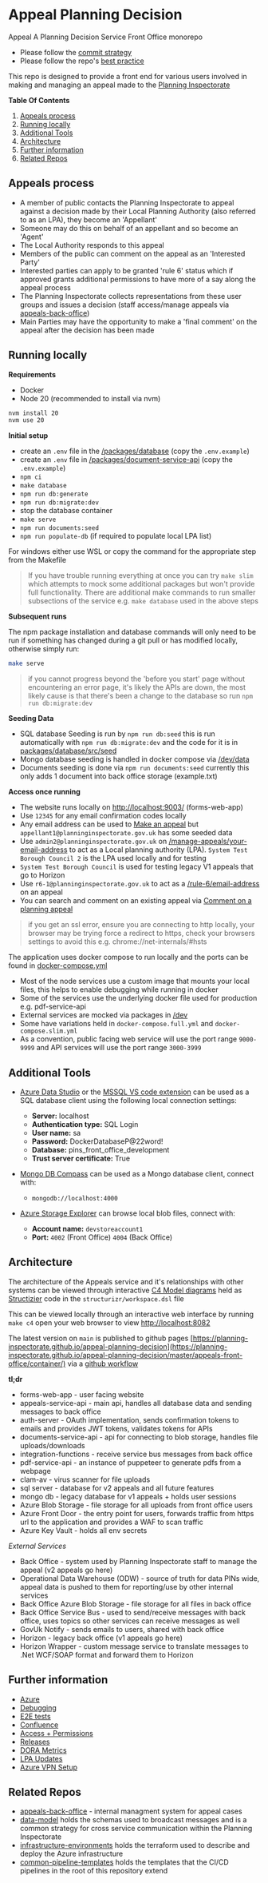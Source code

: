 # Appeal Planning Decision

Appeal A Planning Decision Service Front Office monorepo

- Please follow the [commit strategy](./docs/commit-strategy.md)
- Please follow the repo's [best practice](./docs/best-practice.md)

This repo is designed to provide a front end for various users involved in making and managing an appeal made to the [Planning Inspectorate](https://www.gov.uk/government/organisations/planning-inspectorate)

**Table Of Contents**

1. [Appeals process](#Appeals-process)
1. [Running locally](#Running-locally)
1. [Additional Tools](#Additional-Tools)
1. [Architecture](#Architecture)
1. [Further information](#Further-information)
1. [Related Repos](#Related-Repos)

## Appeals process

- A member of public contacts the Planning Inspectorate to appeal against a decision made by their Local Planning Authority (also referred to as an LPA), they become an 'Appellant'
- Someone may do this on behalf of an appellant and so become an 'Agent'
- The Local Authority responds to this appeal
- Members of the public can comment on the appeal as an 'Interested Party'
- Interested parties can apply to be granted 'rule 6' status which if approved grants additional permissions to have more of a say along the appeal process
- The Planning Inspectorate collects representations from these user groups and issues a decision (staff access/manage appeals via [appeals-back-office](https://github.com/Planning-Inspectorate/appeals-back-office))
- Main Parties may have the opportunity to make a 'final comment' on the appeal after the decision has been made

## Running locally

__Requirements__

- Docker
- Node 20 (recommended to install via nvm) 

```sh
nvm install 20
nvm use 20
```

__Initial setup__

- create an `.env` file in the [/packages/database](./packages/database) (copy the `.env.example`)
- create an `.env` file in [/packages/document-service-api](./packages/document-service-api) (copy the `.env.example`)
- `npm ci`
- `make database`
- `npm run db:generate`
- `npm run db:migrate:dev`
- stop the database container
- `make serve`
- `npm run documents:seed`
- `npm run populate-db` (if required to populate local LPA list)

For windows either use WSL or copy the command for the appropriate step from the Makefile

> If you have trouble running everything at once you can try `make slim` which attempts to mock some additional packages but won't provide full functionality. There are additional make commands to run smaller subsections of the service e.g. `make database` used in the above steps

__Subsequent runs__

The npm package installation and database commands will only need to be run if something has changed during a git pull or has modified locally, otherwise simply run:

```sh
make serve
```

> if you cannot progress beyond the 'before you start' page without encountering an error page, it's likely the APIs are down, the most likely cause is that there's been a change to the database so run `npm run db:migrate:dev`

__Seeding Data__

- SQL database Seeding is run by `npm run db:seed` this is run automatically with `npm run db:migrate:dev` and the code for it is in [packages/database/src/seed](./packages/database/src/seed/)
- Mongo database seeding is handled in docker compose via [/dev/data](./dev/data/README.md)
- Documents seeding is done via `npm run documents:seed` currently this only adds 1 document into back office storage (example.txt)

__Access once running__ 

- The website runs locally on [http://localhost:9003/](http://localhost:9003/) (forms-web-app)
- Use `12345` for any email confirmation codes locally
- Any email address can be used to [Make an appeal](http://localhost:9003/) but `appellant1@planninginspectorate.gov.uk` has some seeded data
- Use `admin2@planninginspectorate.gov.uk` on [/manage-appeals/your-email-address](http://localhost:9003/manage-appeals/your-email-address) to act as a Local planning authority (LPA). `System Test Borough Council 2` is the LPA used locally and for testing
- `System Test Borough Council` is used for testing legacy V1 appeals that go to Horizon
- Use `r6-1@planninginspectorate.gov.uk` to act as a [/rule-6/email-address](http://localhost:9003/rule-6/email-address) on an appeal
- You can search and comment on an existing appeal via [Comment on a planning appeal](http://localhost:9003/comment-planning-appeal/enter-postcode)

> if you get an ssl error, ensure you are connecting to http locally, your browser may be trying force a redirect to https, check your browsers settings to avoid this e.g. chrome://net-internals/#hsts

The application uses docker compose to run locally and the ports can be found in [docker-compose.yml](./docker-compose.yml)

- Most of the node services use a custom image that mounts your local files, this helps to enable debugging while running in docker 
- Some of the services use the underlying docker file used for production e.g. pdf-service-api
- External services are mocked via packages in [/dev](./dev)
- Some have variations held in `docker-compose.full.yml` and `docker-compose.slim.yml`
- As a convention, public facing web service will use the port range `9000-9999` and API services will use the port range `3000-3999`

## Additional Tools

- [Azure Data Studio](https://learn.microsoft.com/en-us/sql/azure-data-studio/download-azure-data-studio) or the [MSSQL VS code extension](https://marketplace.visualstudio.com/items?itemName=ms-mssql.mssql) can be used as a SQL database client using the following local connection settings:
  - **Server:** localhost
  - **Authentication type:** SQL Login
  - **User name:** sa
  - **Password:** DockerDatabaseP@22word!
  - **Database:** pins_front_office_development
  - **Trust server certificate:** True

- [Mongo DB Compass](https://www.mongodb.com/products/tools/compass) can be used as a Mongo database client, connect with:
  - `mongodb://localhost:4000`
- [Azure Storage Explorer](https://azure.microsoft.com/en-us/products/storage/storage-explorer/#Download-4) can browse local blob files, connect with:
  - **Account name:** `devstoreaccount1`
  - **Port:** `4002` (Front Office) `4004` (Back Office)

## Architecture

The architecture of the Appeals service and it's relationships with other systems can be viewed through interactive [C4 Model diagrams](https://c4model.com) held as [Structizier](https://docs.structurizr.com) code in the `structurizr/workspace.dsl` file

This can be viewed locally through an interactive web interface by running `make c4` open your web browser to view [http://localhost:8082](http://localhost:8082)

The latest version on `main` is published to github pages [https://planning-inspectorate.github.io/appeal-planning-decision](https://planning-inspectorate.github.io/appeal-planning-decision/master/appeals-front-office/container/) via a [github workflow](./.github/workflows/deploy-c4-diagrams.yml)

__tl;dr__

- forms-web-app - user facing website
- appeals-service-api - main api, handles all database data and sending messages to back office
- auth-server - OAuth implementation, sends confirmation tokens to emails and provides JWT tokens, validates tokens for APIs
- documents-service-api - api for connecting to blob storage, handles file uploads/downloads 
- integration-functions - receive service bus messages from back office
- pdf-service-api - an instance of puppeteer to generate pdfs from a webpage
- clam-av - virus scanner for file uploads
- sql server - database for v2 appeals and all future features
- mongo db - legacy database for v1 appeals + holds user sessions
- Azure Blob Storage - file storage for all uploads from front office users
- Azure Front Door - the entry point for users, forwards traffic from https url to the application and provides a WAF to scan traffic
- Azure Key Vault - holds all env secrets

*External Services*

- Back Office - system used by Planning Inspectorate staff to manage the appeal (v2 appeals go here)
- Operational Data Warehouse (ODW) - source of truth for data PINs wide, appeal data is pushed to them for reporting/use by other internal services
- Back Office Azure Blob Storage - file storage for all files in back office
- Back Office Service Bus - used to send/receive messages with back office, uses topics so other services can receive messages as well
- GovUk Notify - sends emails to users, shared with back office
- Horizon - legacy back office (v1 appeals go here)
- Horizon Wrapper - custom message service to translate messages to .Net WCF/SOAP format and forward them to Horizon

## Further information

- [Azure](./docs/azure.md)
- [Debugging](./docs/debugger.md)
- [E2E tests](./test-packages/platform-feature-tests/README.md)
- [Confluence](https://pins-ds.atlassian.net/wiki/spaces/AAPDS/pages/1307279362/Homepage)
- [Access + Permissions](https://pins-ds.atlassian.net/wiki/spaces/AAPDS/pages/1858371586/Access+Permissions)
- [Releases](https://pins-ds.atlassian.net/wiki/spaces/AAPDS/pages/1332379865/Releases)
- [DORA Metrics](https://pins-ds.atlassian.net/wiki/spaces/CS/pages/1570865168/DORA+metrics)
- [LPA Updates](https://pins-ds.atlassian.net/wiki/spaces/BO/pages/1152745486/LPA+API+and+rolling+out+new+LPA+s)
- [Azure VPN Setup](https://pins-ds.atlassian.net/wiki/spaces/CS/pages/1929314309/Azure+VPN+Setup)

## Related Repos

- [appeals-back-office](https://github.com/Planning-Inspectorate/appeals-back-office) - internal managment system for appeal cases
- [data-model](https://github.com/Planning-Inspectorate/data-model) holds the schemas used to broadcast messages and is a common strategy for cross service communication within the Planning Inspectorate
- [infrastructure-environments](https://github.com/Planning-Inspectorate/infrastructure-environments) holds the terraform used to describe and deploy the Azure infrastructure
- [common-pipeline-templates](https://github.com/Planning-Inspectorate/common-pipeline-templates) holds the templates that the CI/CD pipelines in the root of this repository extend
